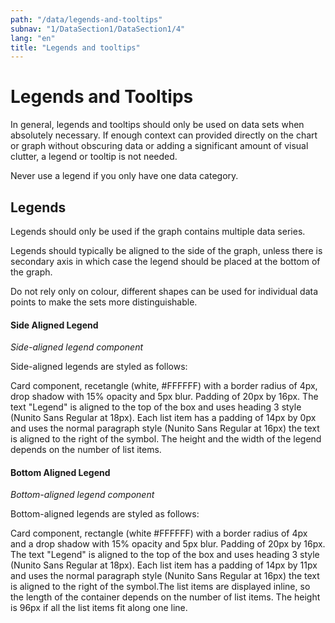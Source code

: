 ```yaml
---
path: "/data/legends-and-tooltips"
subnav: "1/DataSection1/DataSection1/4"
lang: "en"
title: "Legends and tooltips"
---
```


# Legends and Tooltips

In general, legends and tooltips should only be used on data sets when absolutely necessary. If enough context can provided directly on the chart or graph without obscuring data or adding a significant amount of visual clutter, a legend or tooltip is not needed.

Never use a legend if you only have one data category.

## Legends

Legends should only be used if the graph contains multiple data series.

Legends should typically be aligned to the side of the graph, unless there is secondary axis in which case the legend should be placed at the bottom of the graph.

Do not rely only on colour, different shapes can be used for individual data points to make the sets more distinguishable.

#### Side Aligned Legend

*Side-aligned legend component*

Side-aligned legends are styled as follows:

Card component, recetangle (white, #FFFFFF) with a border radius of 4px, drop shadow with 15% opacity and 5px blur. Padding of 20px by 16px. The text "Legend" is aligned to the top of the box and uses heading 3 style (Nunito Sans Regular at 18px). Each list item has a padding of 14px by 0px and uses the normal paragraph style (Nunito Sans Regular at 16px) the text is aligned to the right of the symbol. The height and the width of the legend depends on the number of list items.

#### Bottom Aligned Legend

*Bottom-aligned legend component*

Bottom-aligned legends are styled as follows:

Card component, rectangle (white #FFFFFF) with a border radius of 4px and a drop shadow with 15% opacity and 5px blur. Padding of 20px by 16px. The text "Legend" is aligned to the top of the box and uses heading 3 style (Nunito Sans Regular at 18px). Each list item has a padding of 14px by 11px and uses the normal paragraph style (Nunito Sans Regular at 16px) the text is aligned to the right of the symbol.The list items are displayed inline, so the length of the container depends on the number of list items. The height is 96px if all the list items fit along one line.
